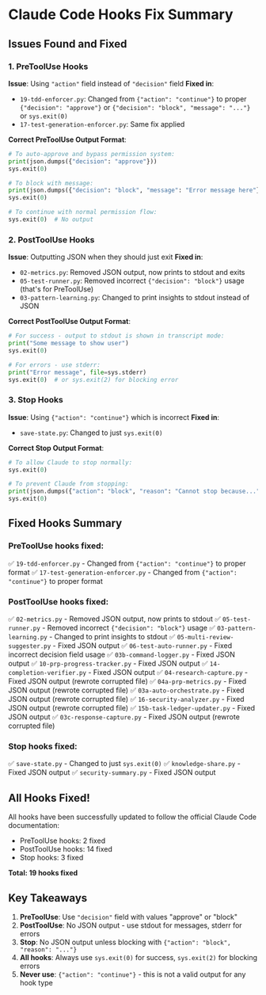 # Claude Code Hooks Fix Summary

## Issues Found and Fixed

### 1. PreToolUse Hooks
**Issue**: Using `"action"` field instead of `"decision"` field
**Fixed in**:
- `19-tdd-enforcer.py`: Changed from `{"action": "continue"}` to proper `{"decision": "approve"}` or `{"decision": "block", "message": "..."}` or `sys.exit(0)`
- `17-test-generation-enforcer.py`: Same fix applied

**Correct PreToolUse Output Format**:
```python
# To auto-approve and bypass permission system:
print(json.dumps({"decision": "approve"}))
sys.exit(0)

# To block with message:
print(json.dumps({"decision": "block", "message": "Error message here"}))
sys.exit(0)

# To continue with normal permission flow:
sys.exit(0)  # No output
```

### 2. PostToolUse Hooks
**Issue**: Outputting JSON when they should just exit
**Fixed in**:
- `02-metrics.py`: Removed JSON output, now prints to stdout and exits
- `05-test-runner.py`: Removed incorrect `{"decision": "block"}` usage (that's for PreToolUse)
- `03-pattern-learning.py`: Changed to print insights to stdout instead of JSON

**Correct PostToolUse Output Format**:
```python
# For success - output to stdout is shown in transcript mode:
print("Some message to show user")
sys.exit(0)

# For errors - use stderr:
print("Error message", file=sys.stderr)
sys.exit(0)  # or sys.exit(2) for blocking error
```

### 3. Stop Hooks
**Issue**: Using `{"action": "continue"}` which is incorrect
**Fixed in**:
- `save-state.py`: Changed to just `sys.exit(0)`

**Correct Stop Output Format**:
```python
# To allow Claude to stop normally:
sys.exit(0)

# To prevent Claude from stopping:
print(json.dumps({"action": "block", "reason": "Cannot stop because..."}))
sys.exit(0)
```

## Fixed Hooks Summary

### PreToolUse hooks fixed:
✅ `19-tdd-enforcer.py` - Changed from `{"action": "continue"}` to proper format
✅ `17-test-generation-enforcer.py` - Changed from `{"action": "continue"}` to proper format

### PostToolUse hooks fixed:
✅ `02-metrics.py` - Removed JSON output, now prints to stdout
✅ `05-test-runner.py` - Removed incorrect `{"decision": "block"}` usage
✅ `03-pattern-learning.py` - Changed to print insights to stdout
✅ `05-multi-review-suggester.py` - Fixed JSON output
✅ `06-test-auto-runner.py` - Fixed incorrect decision field usage
✅ `03b-command-logger.py` - Fixed JSON output
✅ `10-prp-progress-tracker.py` - Fixed JSON output
✅ `14-completion-verifier.py` - Fixed JSON output
✅ `04-research-capture.py` - Fixed JSON output (rewrote corrupted file)
✅ `04a-prp-metrics.py` - Fixed JSON output (rewrote corrupted file)
✅ `03a-auto-orchestrate.py` - Fixed JSON output (rewrote corrupted file)
✅ `16-security-analyzer.py` - Fixed JSON output (rewrote corrupted file)
✅ `15b-task-ledger-updater.py` - Fixed JSON output
✅ `03c-response-capture.py` - Fixed JSON output (rewrote corrupted file)

### Stop hooks fixed:
✅ `save-state.py` - Changed to just `sys.exit(0)`
✅ `knowledge-share.py` - Fixed JSON output
✅ `security-summary.py` - Fixed JSON output

## All Hooks Fixed!

All hooks have been successfully updated to follow the official Claude Code documentation:
- PreToolUse hooks: 2 fixed
- PostToolUse hooks: 14 fixed
- Stop hooks: 3 fixed

**Total: 19 hooks fixed**

## Key Takeaways

1. **PreToolUse**: Use `"decision"` field with values "approve" or "block"
2. **PostToolUse**: No JSON output - use stdout for messages, stderr for errors
3. **Stop**: No JSON output unless blocking with `{"action": "block", "reason": "..."}`
4. **All hooks**: Always use `sys.exit(0)` for success, `sys.exit(2)` for blocking errors
5. **Never use**: `{"action": "continue"}` - this is not a valid output for any hook type
